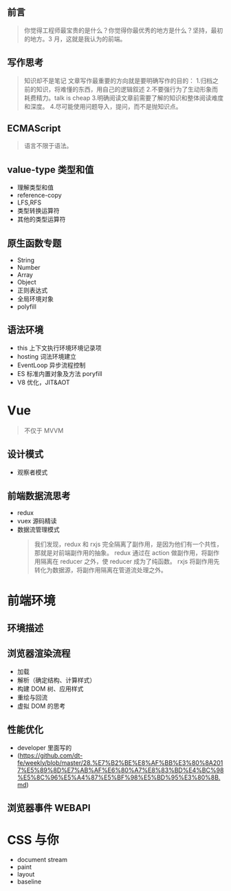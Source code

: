## 前言

> 你觉得工程师最宝贵的是什么？你觉得你最优秀的地方是什么？坚持，最初的地方。3 月，这就是我认为的前端。

## 写作思考

> 知识却不是笔记
> 文章写作最重要的方向就是要明确写作的目的： 1.归档之前的知识，将难懂的东西，用自己的逻辑叙述 2.不要强行为了生动形象而耗费精力。talk is cheap 3.明确阅读文章前需要了解的知识和整体阅读难度和深度。 4.尽可能使用问题导入，提问，而不是抛知识点。

## ECMAScript

> 语言不限于语法。

## value-type 类型和值

- 理解类型和值
- reference-copy
- LFS,RFS
- 类型转换运算符
- 其他的类型运算符

## 原生函数专题

- String
- Number
- Array
- Object
- 正则表达式
- 全局环境对象
- polyfill

## 语法环境

- this 上下文执行环境环境记录项
- hosting 词法环境建立
- EventLoop 异步流程控制
- ES 标准内置对象及方法 poryfill
- V8 优化，JIT&AOT

# Vue

> 不仅于 MVVM

## 设计模式

- 观察者模式

## 前端数据流思考

- redux
- vuex 源码精读
- 数据流管理模式
  > 我们发现，redux 和 rxjs 完全隔离了副作用，是因为他们有一个共性，那就是对前端副作用的抽象。
  > redux 通过在 action 做副作用，将副作用隔离在 reducer 之外，使 reducer 成为了纯函数。
  > rxjs 将副作用先转化为数据源，将副作用隔离在管道流处理之外。

# 前端环境

## 环境描述

## 浏览器渲染流程

- 加载
- 解析（确定结构、计算样式）
- 构建 DOM 树、应用样式
- 重绘与回流
- 虚拟 DOM 的思考

## 性能优化

- developer 里面写的
- (https://github.com/dt-fe/weekly/blob/master/28.%E7%B2%BE%E8%AF%BB%E3%80%8A2017%E5%89%8D%E7%AB%AF%E6%80%A7%E8%83%BD%E4%BC%98%E5%8C%96%E5%A4%87%E5%BF%98%E5%BD%95%E3%80%8B.md)

## 浏览器事件 WEBAPI

# CSS 与你

- document stream
- paint
- layout
- baseline
